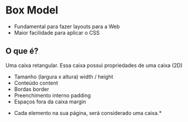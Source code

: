 # Box Model

- Fundamental para fazer layouts para a Web
- Maior facilidade para aplicar o CSS

## O que é?

Uma caixa retangular.
Essa caixa possui propriedades de uma caixa (2D)

- Tamanho (largura x altura)                width / height
- Conteúdo                                  content
- Bordas                                    border
- Preenchimento interno                     padding
- Espaços fora da caixa                     margin

* Cada elemento na sua página, será considerado uma caixa.*